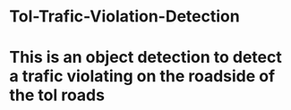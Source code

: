 # Tol-Trafic-Violation-Detection
# This is an object detection to detect a trafic violating on the roadside of the tol roads

